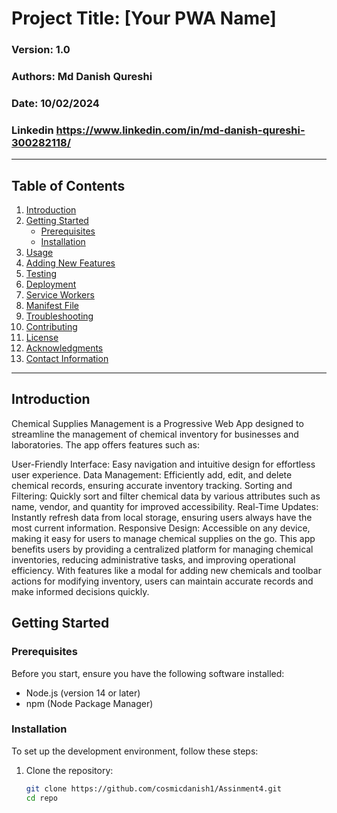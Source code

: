 # **Project Title: [Your PWA Name]**

### **Version:** 1.0  
### **Authors:** Md Danish Qureshi  
### **Date:** 10/02/2024
### **Linkedin** https://www.linkedin.com/in/md-danish-qureshi-300282118/

---

## **Table of Contents**
1. [Introduction](#introduction)
2. [Getting Started](#getting-started)
   - [Prerequisites](#prerequisites)
   - [Installation](#installation)
3. [Usage](#usage)
4. [Adding New Features](#adding-new-features)
5. [Testing](#testing)
6. [Deployment](#deployment)
7. [Service Workers](#service-workers)
8. [Manifest File](#manifest-file)
9. [Troubleshooting](#troubleshooting)
10. [Contributing](#contributing)
11. [License](#license)
12. [Acknowledgments](#acknowledgments)
13. [Contact Information](#contact-information)

---

## **Introduction**
Chemical Supplies Management is a Progressive Web App designed to streamline the management of chemical inventory for businesses and laboratories. The app offers features such as:

User-Friendly Interface: Easy navigation and intuitive design for effortless user experience.
Data Management: Efficiently add, edit, and delete chemical records, ensuring accurate inventory tracking.
Sorting and Filtering: Quickly sort and filter chemical data by various attributes such as name, vendor, and quantity for improved accessibility.
Real-Time Updates: Instantly refresh data from local storage, ensuring users always have the most current information.
Responsive Design: Accessible on any device, making it easy for users to manage chemical supplies on the go.
This app benefits users by providing a centralized platform for managing chemical inventories, reducing administrative tasks, and improving operational efficiency. With features like a modal for adding new chemicals and toolbar actions for modifying inventory, users can maintain accurate records and make informed decisions quickly.

## **Getting Started**

### **Prerequisites**
Before you start, ensure you have the following software installed:
- Node.js (version 14 or later)
- npm (Node Package Manager)

### **Installation**
To set up the development environment, follow these steps:

1. Clone the repository:
   ```bash
   git clone https://github.com/cosmicdanish1/Assinment4.git
   cd repo
